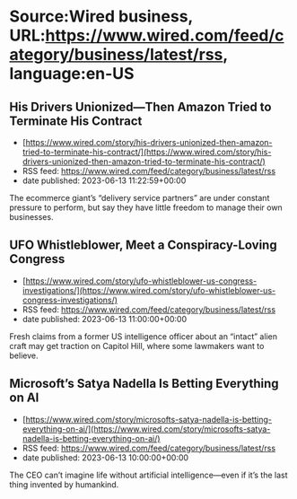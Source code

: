 # Source:Wired business, URL:https://www.wired.com/feed/category/business/latest/rss, language:en-US

## His Drivers Unionized—Then Amazon Tried to Terminate His Contract
 - [https://www.wired.com/story/his-drivers-unionized-then-amazon-tried-to-terminate-his-contract/](https://www.wired.com/story/his-drivers-unionized-then-amazon-tried-to-terminate-his-contract/)
 - RSS feed: https://www.wired.com/feed/category/business/latest/rss
 - date published: 2023-06-13 11:22:59+00:00

The ecommerce giant’s “delivery service partners” are under constant pressure to perform, but say they have little freedom to manage their own businesses.

## UFO Whistleblower, Meet a Conspiracy-Loving Congress
 - [https://www.wired.com/story/ufo-whistleblower-us-congress-investigations/](https://www.wired.com/story/ufo-whistleblower-us-congress-investigations/)
 - RSS feed: https://www.wired.com/feed/category/business/latest/rss
 - date published: 2023-06-13 11:00:00+00:00

Fresh claims from a former US intelligence officer about an “intact” alien craft may get traction on Capitol Hill, where some lawmakers want to believe.

## Microsoft’s Satya Nadella Is Betting Everything on AI
 - [https://www.wired.com/story/microsofts-satya-nadella-is-betting-everything-on-ai/](https://www.wired.com/story/microsofts-satya-nadella-is-betting-everything-on-ai/)
 - RSS feed: https://www.wired.com/feed/category/business/latest/rss
 - date published: 2023-06-13 10:00:00+00:00

The CEO can’t imagine life without artificial intelligence—even if it’s the last thing invented by humankind.

